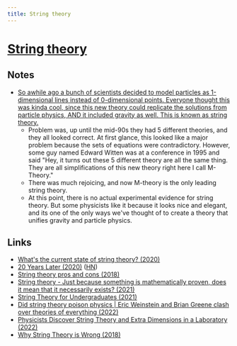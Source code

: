 ```yaml
---
title: String theory
---
```


# [String theory](http://en.wikipedia.org/wiki/String_theory)

## Notes

- [So awhile ago a bunch of scientists decided to model particles as 1-dimensional lines instead of 0-dimensional points. Everyone thought this was kinda cool, since this new theory could replicate the solutions from particle physics, AND it included gravity as well. This is known as string theory.](https://www.reddit.com/r/explainlikeimfive/comments/2i6tia/eli5_what_exactly_is_the_mtheory/)
  - Problem was, up until the mid-90s they had 5 different theories, and they all looked correct. At first glance, this looked like a major problem because the sets of equations were contradictory. However, some guy named Edward Witten was at a conference in 1995 and said "Hey, it turns out these 5 different theory are all the same thing. They are all simplifications of this new theory right here I call M-Theory."
  - There was much rejoicing, and now M-theory is the only leading string theory.
  - At this point, there is no actual experimental evidence for string theory. But some physicists like it because it looks nice and elegant, and its one of the only ways we've thought of to create a theory that unifies gravity and particle physics.

## Links

- [What's the current state of string theory? (2020)](https://www.reddit.com/r/AskPhysics/comments/gxwowd/whats_the_current_state_of_string_theory/)
- [20 Years Later (2020)](https://www.math.columbia.edu/~woit/wordpress/?p=12069) ([HN](https://news.ycombinator.com/item?id=25573989))
- [String theory pros and cons (2018)](https://www.youtube.com/watch?v=6RQ6ugMWZ0c)
- [String theory - Just because something is mathematically proven, does it mean that it necessarily exists? (2021)](https://www.reddit.com/r/AskPhysics/comments/lswlh2/string_theory_just_because_something_is/)
- [String Theory for Undergraduates (2021)](http://www.mit.edu/~lindrew/8.251.pdf)
- [Did string theory poison physics | Eric Weinstein and Brian Greene clash over theories of everything (2022)](https://www.youtube.com/watch?v=hyFMB1xfePw)
- [Physicists Discover String Theory and Extra Dimensions in a Laboratory (2022)](https://profmattstrassler.com/2022/12/05/physicists-discover-string-theory-and-extra-dimensions-in-a-laboratory/)
- [Why String Theory is Wrong (2018)](https://www.youtube.com/watch?v=IhpGdumLRqs)
